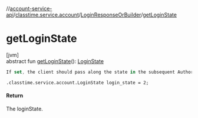 //[account-service-api](../../../index.md)/[classtime.service.account](../index.md)/[LoginResponseOrBuilder](index.md)/[getLoginState](get-login-state.md)

# getLoginState

[jvm]\
abstract fun [getLoginState](get-login-state.md)(): [LoginState](../-login-state/index.md)

```kotlin
If set, the client should pass along the state in the subsequent AuthorizationRequest.

```
`.classtime.service.account.LoginState login_state = 2;`

#### Return

The loginState.
